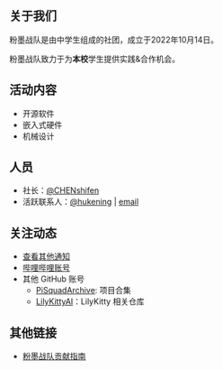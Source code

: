 ## 关于我们
粉墨战队是由中学生组成的社团，成立于2022年10月14日。

粉墨战队致力于为**本校**学生提供实践&合作机会。

## 活动内容
- 开源软件
- 嵌入式硬件
- 机械设计
  
## 人员
- 社长：[@CHENshifen](https://github.com/CHENshifen)
- 活跃联系人：[@hukening](https://github.com/tokyo469) | [email](mailto:kening.hu@outlook.com)

## 关注动态
- [查看其他通知](https://github.com/ThePiSquad/.github/discussions/categories/announcements)
- [哔哩哔哩账号](https://space.bilibili.com/3461568968788625)
- 其他 GitHub 账号
  - [PiSquadArchive](https://github.com/PiSquadArchive): 项目合集
  - [LilyKittyAI](https://github.com/LilyKittyAI)：LilyKitty 相关仓库

## 其他链接
- [粉墨战队贡献指南](https://github.com/orgs/ThePiSquad/discussions/1)




